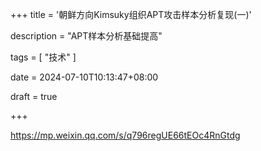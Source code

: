 +++
title = '朝鲜方向Kimsuky组织APT攻击样本分析复现(一)'

description = "APT样本分析基础提高"

tags = [ "技术" ]

date = 2024-07-10T10:13:47+08:00

draft = true

+++

https://mp.weixin.qq.com/s/q796regUE66tEOc4RnGtdg
